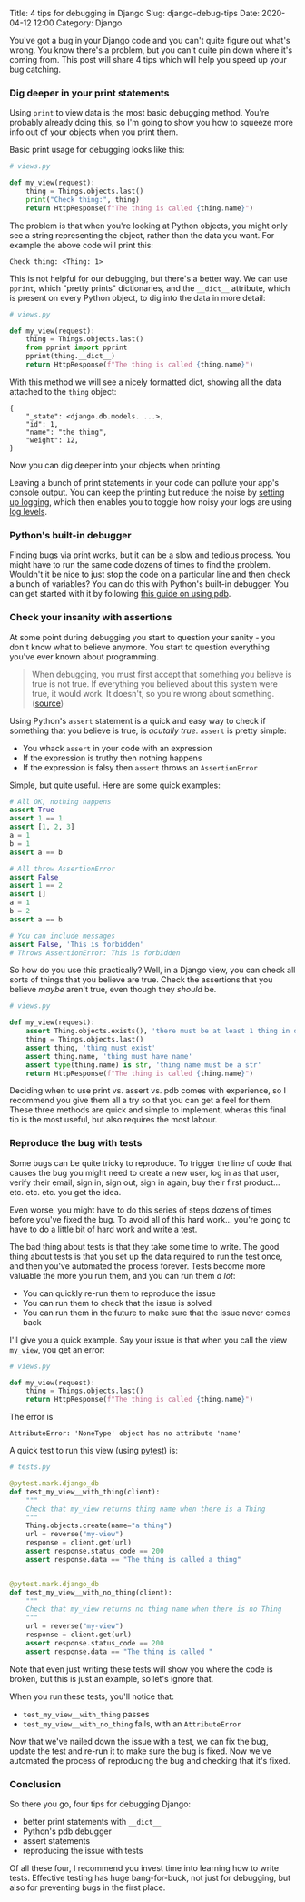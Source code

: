 Title: 4 tips for debugging in Django
Slug: django-debug-tips
Date: 2020-04-12 12:00
Category: Django

You've got a bug in your Django code and you can't quite figure out what's wrong. You know there's a problem, but you can't quite pin down where it's coming from. This post will share 4 tips which will help you speed up your bug catching.

### Dig deeper in your print statements

Using `print` to view data is the most basic debugging method. You're probably already doing this, so I'm going to show you how to squeeze more info out of your objects when you print them.

Basic print usage for debugging looks like this:

```python
# views.py

def my_view(request):
    thing = Things.objects.last()
    print("Check thing:", thing)
    return HttpResponse(f"The thing is called {thing.name}")

```

The problem is that when you're looking at Python objects, you might only see a string representing the object, rather than the data you want. For example the above code will print this:

```text
Check thing: <Thing: 1>
```

This is not helpful for our debugging, but there's a better way. We can use `pprint`, which "pretty prints" dictionaries, and the `__dict__` attribute, which is present on every Python object, to dig into the data in more detail:

```python
# views.py

def my_view(request):
    thing = Things.objects.last()
    from pprint import pprint
    pprint(thing.__dict__)
    return HttpResponse(f"The thing is called {thing.name}")

```

With this method we will see a nicely formatted dict, showing all the data attached to the `thing` object:

```text
{
    "_state": <django.db.models. ...>,
    "id": 1,
    "name": "the thing",
    "weight": 12,
}
```

Now you can dig deeper into your objects when printing.

Leaving a bunch of print statements in your code can pollute your app's console output. You can keep the printing but reduce the noise by [setting up logging](https://mattsegal.dev/file-logging-django.html), which then enables you to toggle how noisy your logs are using [log levels](https://docs.python.org/3/howto/logging.html).

### Python's built-in debugger

Finding bugs via print works, but it can be a slow and tedious process. You might have to run the same code dozens of times to find the problem. Wouldn't it be nice to just stop the code on a particular line and then check a bunch of variables? You can do this with Python's built-in debugger. You can get started with it by following [this guide on using pdb](https://mattsegal.dev/django-debug-pdb.html).

### Check your insanity with assertions

At some point during debugging you start to question your sanity - you don't know what to believe anymore. You start to question everything you've ever known about programming.

> When debugging, you must first accept that something you believe is true is not true. If everything you believed about this system were true, it would work. It doesn't, so you're wrong about something. ([source](https://twitter.com/cocoaphony/status/1224364439429881856))

Using Python's `assert` statement is a quick and easy way to check if something that you believe is true, is _acutally true_. `assert` is pretty simple:

- You whack `assert` in your code with an expression
- If the expression is truthy then nothing happens
- If the expression is falsy then `assert` throws an `AssertionError`

Simple, but quite useful. Here are some quick examples:

```python
# All OK, nothing happens
assert True
assert 1 == 1
assert [1, 2, 3]
a = 1
b = 1
assert a == b

# All throw AssertionError
assert False
assert 1 == 2
assert []
a = 1
b = 2
assert a == b

# You can include messages
assert False, 'This is forbidden'
# Throws AssertionError: This is forbidden

```

So how do you use this practically? Well, in a Django view, you can check all sorts of things that you believe are true. Check the assertions that you believe _maybe_ aren't true, even though they _should_ be.

```python
# views.py

def my_view(request):
    assert Thing.objects.exists(), 'there must be at least 1 thing in db'
    thing = Things.objects.last()
    assert thing, 'thing must exist'
    assert thing.name, 'thing must have name'
    assert type(thing.name) is str, 'thing name must be a str'
    return HttpResponse(f"The thing is called {thing.name}")

```

Deciding when to use print vs. assert vs. pdb comes with experience, so I recommend you give them all a try so that you can get a feel for them. These three methods are quick and simple to implement, wheras this final tip is the most useful, but also requires the most labour.

### Reproduce the bug with tests

Some bugs can be quite tricky to reproduce. To trigger the line of code that causes the bug you might need to create a new user, log in as that user, verify their email, sign in, sign out, sign in again, buy their first product... etc. etc. etc. you get the idea.

Even worse, you might have to do this series of steps dozens of times before you've fixed the bug. To avoid all of this hard work... you're going to have to do a little bit of hard work and write a test.

The bad thing about tests is that they take some time to write. The good thing about tests is that you set up the data required to run the test once, and then you've automated the process forever. Tests become more valuable the more you run them, and you can run them _a lot_:

- You can quickly re-run them to reproduce the issue
- You can run them to check that the issue is solved
- You can run them in the future to make sure that the issue never comes back

I'll give you a quick example. Say your issue is that when you call the view `my_view`, you get an error:

```python
# views.py

def my_view(request):
    thing = Things.objects.last()
    return HttpResponse(f"The thing is called {thing.name}")

```

The error is

```text
AttributeError: 'NoneType' object has no attribute 'name'
```

A quick test to run this view (using [pytest](https://docs.pytest.org/en/latest/)) is:

```python
# tests.py

@pytest.mark.django_db
def test_my_view__with_thing(client):
    """
    Check that my_view returns thing name when there is a Thing
    """
    Thing.objects.create(name="a thing")
    url = reverse("my-view")
    response = client.get(url)
    assert response.status_code == 200
    assert response.data == "The thing is called a thing"


@pytest.mark.django_db
def test_my_view__with_no_thing(client):
    """
    Check that my_view returns no thing name when there is no Thing
    """
    url = reverse("my-view")
    response = client.get(url)
    assert response.status_code == 200
    assert response.data == "The thing is called "

```

Note that even just writing these tests will show you where the code is broken, but this is just an example, so let's ignore that.

When you run these tests, you'll notice that:

- `test_my_view__with_thing` passes
- `test_my_view__with_no_thing` fails, with an `AttributeError`

Now that we've nailed down the issue with a test, we can fix the bug, update the test and re-run it to make sure the bug is fixed. Now we've automated the process of reproducing the bug and checking that it's fixed.

### Conclusion

So there you go, four tips for debugging Django:

- better print statements with `__dict__`
- Python's pdb debugger
- assert statements
- reproducing the issue with tests

Of all these four, I recommend you invest time into learning how to write tests. Effective testing has huge bang-for-buck, not just for debugging, but also for preventing bugs in the first place.
